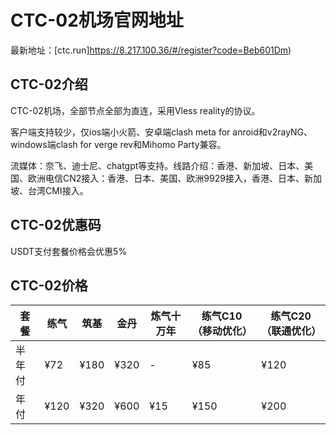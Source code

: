 # CTC-02机场官网地址

最新地址：[ctc.run]https://8.217.100.36/#/register?code=Beb601Dm)

## CTC-02介绍

CTC-02机场，全部节点全部为直连，采用Vless reality的协议。

客户端支持较少，仅ios端小火箭、安卓端clash meta for anroid和v2rayNG、windows端clash for verge rev和Mihomo Party兼容。

流媒体：奈飞、迪士尼、chatgpt等支持。线路介绍：香港、新加坡、日本、美国、欧洲电信CN2接入：香港、日本、美国、欧洲9929接入，香港、日本、新加坡、台湾CMI接入。

## CTC-02优惠码

USDT支付套餐价格会优惠5%

## CTC-02价格

|套餐|练气|筑基|金丹|炼气十万年|练气C10（移动优化）|练气C20（联通优化）|
|----|----|----|----|----|----|----|
|半年付|¥72|¥180|¥320|-|¥85|¥120|
|年付|¥120|¥320|¥600|¥15|¥150|¥200|

